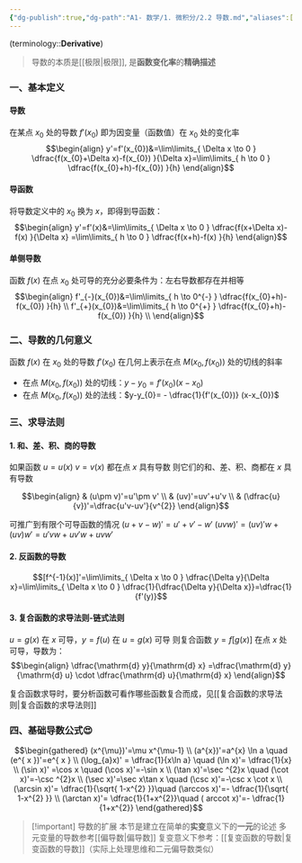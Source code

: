 ```yaml
---
{"dg-publish":true,"dg-path":"A1- 数学/1. 微积分/2.2 导数.md","aliases":["求导","求导法则","可导"],"Level":2,"permalink":"/A1- 数学/1. 微积分/2.2 导数/","dgPassFrontmatter":true,"noteIcon":"","created":"2024-05-21T15:20:28.000+08:00","updated":"2025-06-03T18:56:51.000+08:00"}
---
```


(terminology::**Derivative**)
>导数的本质是[[极限\|极限]], 是**函数变化率**的**精确描述**
### 一、基本定义
#### 导数
在某点 $x_{0}$ 处的导数 $f'(x_{0})$ 即为因变量（函数值）在 $x_{0}$ 处的变化率
$$\begin{align}
y'=f'(x_{0})&=\lim\limits_{ \Delta x \to 0 }  \dfrac{f(x_{0}+\Delta x)-f(x_{0}) }{\Delta x}=\lim\limits_{ h \to 0 }  \dfrac{f(x_{0}+h)-f(x_{0}) }{h}
\end{align}$$
#### 导函数
将导数定义中的 $x_{0}$ 换为 $x$，即得到导函数：
$$\begin{align}
y'=f'(x)&=\lim\limits_{ \Delta x \to 0 }  \dfrac{f(x+\Delta x)-f(x) }{\Delta x} =\lim\limits_{ h \to 0 }  \dfrac{f(x+h)-f(x) }{h}
\end{align}$$

#### 单侧导数
函数 $f(x)$ 在点 $x_{0}$ 处可导的充分必要条件为：左右导数都存在并相等
$$\begin{align}
f'_{-}(x_{0})&=\lim\limits_{ h \to 0^{-} }  \dfrac{f(x_{0}+h)-f(x_{0}) }{h} \\
f'_{+}(x_{0})&=\lim\limits_{ h \to 0^{+} }  \dfrac{f(x_{0}+h)-f(x_{0}) }{h} \\
\end{align}$$
### 二、导数的几何意义
函数 $f(x)$ 在 $x_{0}$ 处的导数 $f'(x_{0})$ 在几何上表示在点 $M(x_{0},f(x_{0}))$ 处的切线的斜率
- 在点 $M(x_{0},f(x_{0}))$ 处的切线：$y-y_{0}=f'(x_{0})(x-x_{0})$
- 在点 $M(x_{0},f(x_{0}))$ 处的法线：$y-y_{0}= - \dfrac{1}{f'(x_{0})} (x-x_{0})$

### 三、求导法则
#### 1. 和、差、积、商的导数
如果函数 $u=u(x)$  $v=v(x)$  都在点 $x$ 具有导数
则它们的和、差、积、商都在 $x$ 具有导数

$$\begin{align}
 & (u\pm v)'=u'\pm v' \\
 & (uv)'=uv'+u'v \\
 & (\dfrac{u}{v})'=\dfrac{u'v-uv'}{v^{2}}
\end{align}$$

可推广到有限个可导函数的情况
$(u+v-w )'=u'+v'-w'$
$(uvw )'=(uv)'w+(uv) w' =u'vw+uv'w+uvw'$
#### 2. 反函数的导数
$$[f^{-1}(x)]'=\lim\limits_{ \Delta x \to 0 } \dfrac{\Delta y}{\Delta x}=\lim\limits_{ \Delta x \to 0 } \dfrac{1}{\dfrac{\Delta y}{\Delta x}}=\dfrac{1}{f'(y)}$$
#### 3. 复合函数的求导法则-链式法则
$u=g(x)$ 在 $x$ 可导，$y=f(u)$ 在 $u=g(x)$ 可导
则复合函数 $y=f[g(x)]$ 在点 $x$ 处可导，导数为：
$$\begin{align}
\dfrac{\mathrm{d} y}{\mathrm{d} x} =\dfrac{\mathrm{d} y}{\mathrm{d} u} \cdot \dfrac{\mathrm{d} u}{\mathrm{d} x}    
\end{align}$$

复合函数求导时，要分析函数可看作哪些函数复合而成，见[[复合函数的求导法则\|复合函数的求导法则]]
### 四、基础导数公式😍

$$\begin{gathered}
(x^{\mu})'=\mu x^{\mu-1} \\
(a^{x})'=a^{x} \ln a  \quad  (e^{ x })'=e^{ x } \\
(\log_{a}x)' = \dfrac{1}{x\ln a} \quad (\ln x)'= \dfrac{1}{x}  \\ 
(\sin x)' =\cos x \quad (\cos x)'=-\sin x \\
(\tan x)'=\sec ^{2}x \quad  (\cot x)'=-\csc ^{2}x \\
(\sec x)'=\sec x\tan x  \quad (\csc x)'=-\csc x \cot x  \\
(\arcsin x)'= \dfrac{1}{\sqrt{ 1-x^{2} }}\quad (\arccos x)'=- \dfrac{1}{\sqrt{ 1-x^{2} }} \\
(\arctan x)'= \dfrac{1}{1+x^{2}}\quad  ( arccot   x)'=- \dfrac{1}{1+x^{2}}
\end{gathered}$$


>[!important] 导数的扩展
>本节是建立在简单的**实变**意义下的**一元**的论述
>多元变量的导数参考[[偏导数\|偏导数]]
>复变意义下参考：[[复变函数的导数\|复变函数的导数]]（实际上处理思维和二元偏导数类似）

